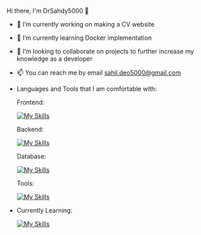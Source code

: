  Hi there, I'm DrSahdy5000 👋
    
- 🔭 I’m currently working on making a CV website 
- 🌱 I’m currently learning Docker implementation
- 👯 I’m looking to collaborate on projects to further increase my knowledge as a developer
- 📫 You can reach me by email sahil.deo5000@gmail.com
- Languages and Tools that I am comfortable with:
  
  Frontend:
  
  [![My Skills](https://skillicons.dev/icons?i=js,html,css,react,figma)](https://skillicons.dev)
  
  Backend:

  [![My Skills](https://skillicons.dev/icons?i=postman,nodejs,jest)](https://skillicons.dev)
  
  Database:

  [![My Skills](https://skillicons.dev/icons?i=mysql,mongodb)](https://skillicons.dev)

  
  Tools:

  [![My Skills](https://skillicons.dev/icons?i=git,azure)](https://skillicons.dev)

- Currently Learning:

  [![My Skills](https://skillicons.dev/icons?i=docker,ubuntu)](https://skillicons.dev)

